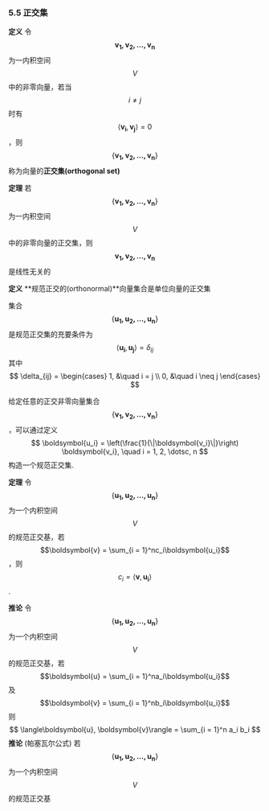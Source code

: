 ### 5.5 正交集

**定义** 令$$\boldsymbol{v_1, v_2, \dotsc, v_n}$$为一内积空间$$V$$中的非零向量，若当$$i \neq j$$时有$$\langle\boldsymbol{v_i}, \boldsymbol{v_j}\rangle = 0$$，则$$\{\boldsymbol{v_1, v_2, \dotsc, v_n}\}$$称为向量的**正交集(orthogonal set)**

**定理** 若$$\{\boldsymbol{v_1, v_2, \dotsc, v_n}\}$$为一内积空间$$V$$中的非零向量的正交集，则$$\boldsymbol{v_1, v_2, \dotsc, v_n}$$是线性无关的

**定义** **规范正交的(orthonormal)**向量集合是单位向量的正交集

集合$$\{\boldsymbol{u_1, u_2, \dotsc, u_n}\}$$是规范正交集的充要条件为
$$
\langle\boldsymbol{u_i}, \boldsymbol{u_j}\rangle = \delta_{ij}
$$
其中
$$
\delta_{ij} = 
\begin{cases}
1, &\quad i = j \\
0, &\quad i \neq j
\end{cases}
$$

给定任意的正交非零向量集合$$\{\boldsymbol{v_1, v_2, \dotsc, v_n}\}$$，可以通过定义
$$
\boldsymbol{u_i} = \left(\frac{1}{\|\boldsymbol{v_i}\|}\right) \boldsymbol{v_i}, \quad i = 1, 2, \dotsc, n
$$构造一个规范正交集.


**定理** 令$$\{\boldsymbol{u_1, u_2, \dotsc, u_n}\}$$为一个内积空间$$V$$的规范正交基，若$$\boldsymbol{v} = \sum_{i = 1}^nc_i\boldsymbol{u_i}$$，则$$c_i = \langle\boldsymbol{v}, \boldsymbol{u_i}\rangle$$.

**推论** 令$$\{\boldsymbol{u_1, u_2, \dotsc, u_n}\}$$为一个内积空间$$V$$的规范正交基，若$$\boldsymbol{u} = \sum_{i = 1}^na_i\boldsymbol{u_i}$$及$$\boldsymbol{v} = \sum_{i = 1}^nb_i\boldsymbol{u_i}$$则
$$
\langle\boldsymbol{u}, \boldsymbol{v}\rangle = \sum_{i = 1}^n a_i b_i
$$
**推论** (帕塞瓦尔公式) 若$$\{\boldsymbol{u_1, u_2, \dotsc, u_n}\}$$为一个内积空间$$V$$的规范正交基



